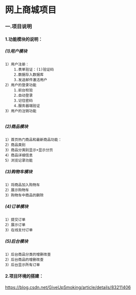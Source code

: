 # 网上商城项目

### 一.项目说明

#### 1.功能模块的说明：

##### (1)用户模块

```
1）用户注册：
	1.表单验证：(1)验证码
	2.数据存入数据库
	3.发送邮件激活用户
2）用户的登录功能
	1.前台校验
	2.自动登录
	3.记住密码
	4.服务器端验证
3）用户的注销功能
	
```

##### (2)商品模块

```
1）首页热门商品和最新商品功能：
2）商品类别
3）商品分类别显示+显示分页
4）商品详细信息
5）浏览记录功能
```

##### (3)购物车模块

```
1）将商品加入购物车
2）展示购物车
3）购物车中商品的删除
```

##### (4)订单模块

```
1）提交订单
2）展示订单
3）在线支付订单
```

##### (5)后台模块

```
1）后台商品分类的增删改查
2）后台商品的增删改查
3）后台显示所有订单
```

#### 2.项目环境的搭建：







https://blog.csdn.net/GiveUpSmoking/article/details/83211406















